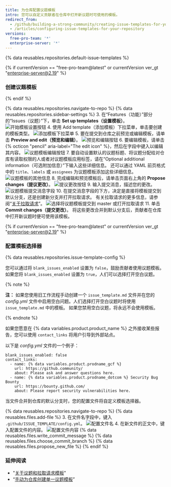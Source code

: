 ```yaml
---
title: 为仓库配置议题模板
intro: 您可以自定义贡献者在仓库中打开新议题时可使用的模板。
redirect_from:
  - /github/building-a-strong-community/creating-issue-templates-for-your-repository
  - /articles/configuring-issue-templates-for-your-repository
versions:
  free-pro-team: '*'
  enterprise-server: '*'
---
```


{% data reusables.repositories.default-issue-templates %}

{% if currentVersion == "free-pro-team@latest" or currentVersion ver_gt "enterprise-server@2.19" %}
### 创建议题模板
{% endif %}

{% data reusables.repositories.navigate-to-repo %}
{% data reusables.repositories.sidebar-settings %}
3. 在“Features（功能）”部分的“Issues（议题）”下，单击 **Set up templates（设置模板）**。 ![开始模板设置按钮](/assets/images/help/repository/set-up-templates.png)
4. 使用 Add template（添加模板）下拉菜单，单击要创建的模板类型。 ![添加模板下拉菜单](/assets/images/help/repository/add-template-drop-down-menu.png)
5. 要在提交到仓库之前预览或编辑模板，请单击 **Preview and edit（预览和编辑）**。 ![预览和编辑按钮](/assets/images/help/repository/preview-and-edit-button.png)
6. 要编辑模板，请单击 {% octicon "pencil" aria-label="The edit icon" %}，然后在字段中键入以编辑其内容。 ![议题模板编辑按钮](/assets/images/help/repository/issue-template-edit-button.png)
7. 要自动设置默认的议题标题、将议题分配给对仓库有读取权限的人或者对议题模板应用标签，请在“Optional additional information（可选附加信息）”下输入这些详细信息。 还可以通过 YAML 前页格式中的 `title`、`labels` 或 `assignees` 为议题模板添加这些详细信息。 ![议题模板的其他信息](/assets/images/help/repository/additional-issue-template-info.png)
8. 完成编辑和预览模板后，请单击页面右上角的 **Propose changes（提议更改）**。 ![提议更改按钮](/assets/images/help/repository/propose-changes-button.png)
9. 输入提交消息，描述您的更改。 ![议题模板提交消息字段](/assets/images/help/repository/issue-template-commit-message-field.png)
10. 在提交消息字段的下方，决定是直接将模板提交到默认分支，还是创建新分支并打开拉取请求。 有关拉取请求的更多信息，请参阅“[关于拉取请求](/articles/about-pull-requests)”。 ![选择将议题模板提交到 master 或打开拉取请求](/assets/images/help/repository/issue-template-commit-to-master-or-open-pull-request.png)
11. 单击 **Commit changes（提交更改）**。 将这些更改合并到默认分支后，贡献者在仓库中打开新议题时便可使用该模板。

{% if currentVersion == "free-pro-team@latest" or currentVersion ver_gt "enterprise-server@2.19" %}
### 配置模板选择器

{% data reusables.repositories.issue-template-config %}

您可以通过将 `blank_issues_enabled` 设置为 `false`，鼓励贡献者使用议题模板。 如果您将 `blank_issues_enabled` 设置为 `true`，人们可以选择打开空白议题。

{% note %}

**注：** 如果您使用旧工作流程手动创建一个 `issue_template.md` 文件并在您的 *config.yml* 文件中启用空白问题。人们选择打开空白议题时将使用 `issue_template.md` 中的模板。 如果您禁用空白议题，将永远不会使用模板。

{% endnote %}

如果您愿意在 {% data variables.product.product_name %} 之外接收某些报告，您可以使用 `contact_links` 将用户引导到外部站点。

以下是 *config.yml* 文件的一个例子：

```shell
blank_issues_enabled: false
contact_links:
  - name: {% data variables.product.prodname_gcf %}
    url: https://github.community/
    about: Please ask and answer questions here.
  - name: {% data variables.product.prodname_dotcom %} Security Bug Bounty
    url: https://bounty.github.com/
    about: Please report security vulnerabilities here.
```

当文件合并到仓库的默认分支时，您的配置文件将自定义模板选择器。

{% data reusables.repositories.navigate-to-repo %}
{% data reusables.files.add-file %}
3. 在文件名字段中，键入 `.github/ISSUE_TEMPLATE/config.yml`。 ![配置文件名](/assets/images/help/repository/template-config-file-name.png)
4. 在新文件的正文中，键入配置文件的内容。 ![配置文件内容](/assets/images/help/repository/template-config-file-content.png)
{% data reusables.files.write_commit_message %}
{% data reusables.files.choose_commit_branch %}
{% data reusables.files.propose_new_file %}
{% endif %}

### 延伸阅读

- "[关于议题和拉取请求模板](/articles/about-issue-and-pull-request-templates)"
- “[手动为仓库创建单一议题模板](/articles/manually-creating-a-single-issue-template-for-your-repository)”
